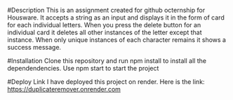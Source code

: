 #Description
This is an assignment created for github octernship for Housware.
It accepts a string as an input and displays it in the form of card for each individual letters.
When you press the delete button for an individual card it deletes all other instances of the letter except that instance.
When only unique instances of each character remains it shows a success message.

#Installation
Clone this repository and run npm install to install all the dependendencies.
Use npm start to start the project

#Deploy Link
I have deployed this project on render. 
Here is the link:
https://duplicateremover.onrender.com
